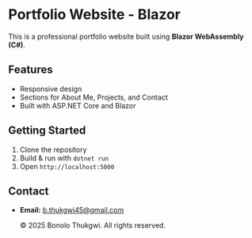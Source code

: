 # Portfolio Website - Blazor

This is a professional portfolio website built using **Blazor WebAssembly (C#)**.

## Features
- Responsive design
- Sections for About Me, Projects, and Contact
- Built with ASP.NET Core and Blazor

## Getting Started
1. Clone the repository
2. Build & run with `dotnet run`
3. Open `http://localhost:5000`

## Contact
- **Email:** b.thukgwi45@gmail.com

  © 2025 Bonolo Thukgwi. All rights reserved.
